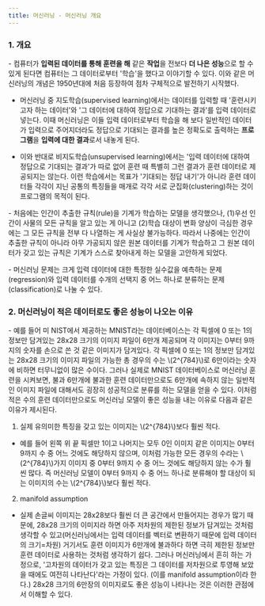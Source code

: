 ```yaml
---
title: 머신러닝 - 머신러닝 개요
---
```


### 1. 개요

\- 컴퓨터가 **입력된 데이터를 통해 훈련을 해** 같은 **작업**을 전보다 **더 나은 성능**으로 할 수 있게 된다면 컴퓨터는 그 데이터로부터 '학습'을 했다고 이야기할 수 있다. 이와 같은 머신러닝의 개념은 1950년대에 처음 등장하여 점차 구체적으로 발전하기 시작했다.

- 머신러닝 중 지도학습(supervised learning)에서는 데이터를 입력할 때 '훈련시키고자 하는 데이터'와 '그 데이터에 대하여 정답으로 기대하는 결과'를 입력 데이터로 넣는다. 이때 머신러닝은 이들 입력 데이터로부터 학습을 해 보다 일반적인 데이터가 입력으로 주어지더라도 정답으로 기대되는 결과를 높은 정확도로 출력하는 **프로그램**을 **입력에 대한 결과**로서 내놓게 된다. 

- 이와 반대로 비지도학습(unsupervised learning)에서는 '입력 데이터에 대하여 정답으로 기대되는 결과'가 따로 없어 훈련 때 특별히 그런 결과가 훈련 데이터로 제공되지는 않는다. 이런 학습에서는 목표가 '기대되는 정답 내기'가 아니라 훈련 데이터들 각각이 지닌 공통의 특징들을 매개로 각각 서로 군집화(clustering)하는 것이 프로그램의 목적이 된다.

\- 처음에는 인간이 추출한 규칙(rule)을 기계가 학습하는 모델을 생각했으나, (1)우선 인간이 사물의 모든 규칙을 알고 있는 게 아니고 (2)학습 대상이 변화 양상이 극심한 경우에는 그 모든 규칙을 전부 다 나열하는 게 사실상 불가능하다. 따라서 나중에는 인간이 추출한 규칙이 아니라 아무 가공되지 않은 원본 데이터를 기계가 학습하고 그 원본 데이터가 갖고 있는 규칙은 기계가 스스로 찾아내게 하는 모델을 고안하게 되었다.

\- 머신러닝 문제는 크게 입력 데이터에 대한 특정한 실수값을 예측하는 문제(regression)와 입력 데이터를 수개의 선택지 중 어느 하나로 분류하는 문제(classification)로 나눌 수 있다.



### 2. 머신러닝이 적은 데이터로도 좋은 성능이 나오는 이유

\- 예를 들어 미 NIST에서 제공하는 MNIST라는 데이터베이스는 각 픽셀에 0 또는 1의 정보만 담겨있는 28x28 크기의 이미지 파일이 6만개 제공되며 각 이미지는 0부터 9까지의 숫자를 손으로 쓴 것 같은 이미지가 담겨있다. 각 픽셀에 0 또는 1의 정보만 담겨있는 28x28 크기의 이미지 파일의 가능한 총 경우의 수는 \\(2^{784}\\)로 6만이라는 숫자에 비하면 터무니없이 많은 수이다. 그러나 실제로 MNIST 데이터베이스로 머신러닝 훈련을 시켜보면, 불과 6만개에 불과한 훈련 데이터만으로도 6만개에 속하지 않는 일반적인 이미지 파일에 대해서도 굉장히 성공적으로 분류를 하는 모델을 얻을 수 있다. 이처럼 적은 수의 훈련 데이터만으로도 머신러닝 모델이 좋은 성능을 내는 이유로 다음과 같은 이유가 제시된다.

1) 실제 유의미한 특징을 갖고 있는 이미지는 \\(2^{784}\\)보다 훨씬 적다.

- 예를 들어 왼쪽 위 끝 픽셀만 1이고 나머지는 모두 0인 이미지 같은 이미지는 0부터 9까지 수 중 어느 것에도 해당하지 않으며, 이처럼 가능한 모든 경우의 수라는 \\(2^{784}\\)가지 이미지 중 0부터 9까지 수 중 어느 것에도 해당하지 않는 수가 훨씬 많다. 즉 머신러닝 모델이 0부터 9까지 수 중 어느 하나로 분류해야 할 대상이 되는 이미지의 수는 \\(2^{784}\\)보다 훨씬 적다.

2) manifold assumption

- 실제 손글씨 이미지는 28x28보다 훨씬 더 큰 공간에서 만들어지는 경우가 많기 때문에, 28x28 크기의 이미지라 하면 아주 저차원의 제한된 정보가 담겨있는 것처럼 생각할 수 있고(머신러닝에서는 입력 데이터를 벡터로 변환하기 때문에 입력 데이터의 크기=차원) 거기서도 훈련 이미지가 6만개에 불과하다 하면 극히 제한된 정보만 훈련 데이터로 사용하는 것처럼 생각하기 쉽다. 그러나 머신러닝에서 흔히 하는 가정으로, '고차원의 데이터가 갖고 있는 특징은 그 데이터를 저차원으로 투영해 보았을 때에도 여전히 나타난다'라는 가정이 있다. (이를 manifold assumption이라 한다.) 28x28 크기의 6만장의 이미지로도 좋은 성능이 나타나는 것은 이러한 관점에서 이해할 수 있다.